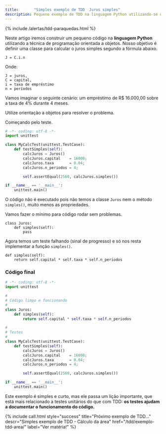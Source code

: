 ```yaml
---
title:       "Simples exemplo de TDD  Juros simples"
description: Pequeno exemplo de TDD na linguagem Python utilizando-se de programação orientada a objeto  para criar uma classe com um método  que retorne o juros simples.
---
```


{% include /alertas/tdd-paraquedas.html %}

Neste artigo iremos construir um pequeno código na __linguagem Python__ utilizando a técnica de 
programação orientada a objetos. Nosso objetivo é definir uma classe para calcular o juros simples segundo a fórmula abaixo.

    J = C.i.n

Onde:

    J = juros,
    C = capital,
    i = taxa de empréstimo
    n = períodos

Vamos imaginar o seguinte cenário: um empréstimo de R$ 16.000,00 sobre a taxa de 4% durante 4 meses.

Utilize orientação a objetos para resolver o problema.

Começando pelo teste.

```python
# -*- coding: utf-8 -*-
import unittest

class MyCalcTest(unittest.TestCase):
    def testSimples(self):
        calcJuros = Juros()
        calcJuros.capital    = 16000;
        calcJuros.taxa       = 0.04;
        calcJuros.n_periodos = 4;

        self.assertEqual(2560, calcJuros.simples())

if __name__ == '__main__':
    unittest.main()
```

O código não é executado pois não temos a classe `Juros` nem o método `simples()`, muito menos as propriedades.

Vamos fazer o mínimo para código rodar sem problemas.

    class Juros:
        def simples(self):
            pass

Agora temos um teste falhando (sinal de progresso) e só nos resta implementar a função `simples()`.

    def simples(self):
        return self.capital * self.taxa * self.n_periodos


### Código final

```python
# -*- coding: utf-8 -*-
import unittest

#
# Código limpo e funcionando
#
class Juros:
    def simples(self):
        return self.capital * self.taxa * self.n_periodos

#
# Testes
#
class MyCalcTest(unittest.TestCase):
    def testSimples(self):
        calcJuros = Juros()
        calcJuros.capital    = 16000;
        calcJuros.taxa       = 0.04;
        calcJuros.n_periodos = 4;

        self.assertEqual(2560, calcJuros.simples())

if __name__ == '__main__':
    unittest.main()
```

Este exemplo é simples e curto, mas ele passa um lição importante, que está mais relacionado a testes unitários do que 
com TDD: __os testes ajudam a documentar o funcionamento do código.__


{% include call.html
    style="success"
    title="Próximo exemplo de TDD..."
    descr="Simples exemplo de TDD - Cálculo da área"
    href="/tdd/exemplo-tdd-area/"
    label="Ver matéria!"
%}

